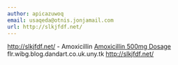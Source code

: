 ```yaml
---
author: apicazuwoq
email: usaqeda@otnis.jonjamail.com
url: http://slkjfdf.net/
---
```


http://slkjfdf.net/ - Amoxicillin <a href="http://slkjfdf.net/">Amoxicillin 500mg Dosage</a> flr.wibg.blog.dandart.co.uk.uny.tk http://slkjfdf.net/